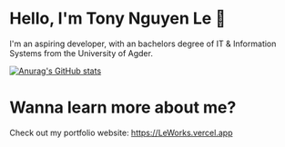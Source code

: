 # Hello, I'm Tony Nguyen Le 👋
I'm an aspiring developer, with an bachelors degree of IT & Information Systems from the University of Agder.

[![Anurag's GitHub stats](https://github-readme-stats.vercel.app/api?username=TonyLe02)](https://github.com/TonyLe02/github-readme-stats) 

# Wanna learn more about me?
Check out my portfolio website: https://LeWorks.vercel.app
